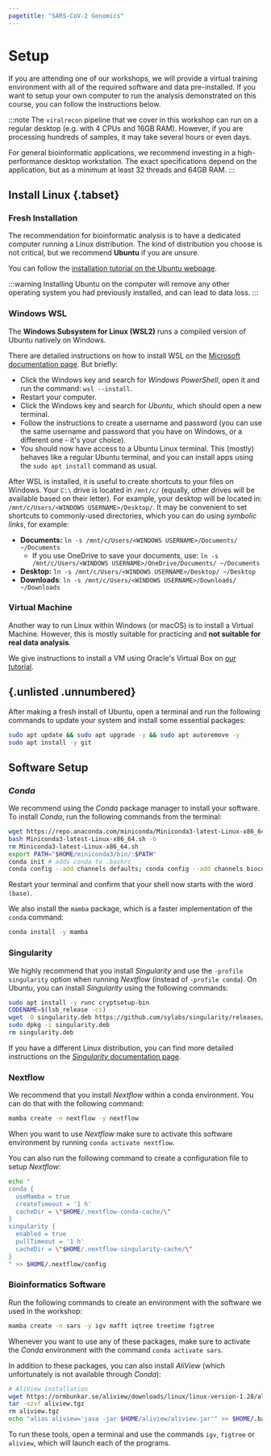 ```yaml
---
pagetitle: "SARS-CoV-2 Genomics"
---
```


# Setup 

If you are attending one of our workshops, we will provide a virtual training environment with all of the required software and data pre-installed. 
If you want to setup your own computer to run the analysis demonstrated on this course, you can follow the instructions below. 

:::note
The `viralrecon` pipeline that we cover in this workshop can run on a regular desktop (e.g. with 4 CPUs and 16GB RAM). 
However, if you are processing hundreds of samples, it may take several hours or even days. 

For general bioinformatic applications, we recommend investing in a high-performance desktop workstation. 
The exact specifications depend on the application, but as a minimum at least 32 threads and 64GB RAM.
:::


## Install Linux {.tabset}

### Fresh Installation

The recommendation for bioinformatic analysis is to have a dedicated computer running a Linux distribution. 
The kind of distribution you choose is not critical, but we recommend **Ubuntu** if you are unsure. 

You can follow the [installation tutorial on the Ubuntu webpage](https://ubuntu.com/tutorials/install-ubuntu-desktop#1-overview). 

:::warning
Installing Ubuntu on the computer will remove any other operating system you had previously installed, and can lead to data loss. 
:::

### Windows WSL

The **Windows Subsystem for Linux (WSL2)** runs a compiled version of Ubuntu natively on Windows. 

There are detailed instructions on how to install WSL on the [Microsoft documentation page](https://learn.microsoft.com/en-us/windows/wsl/install). 
But briefly:

- Click the Windows key and search for  _Windows PowerShell_, open it and run the command: `wsl --install`.
- Restart your computer. 
- Click the Windows key and search for _Ubuntu_, which should open a new terminal. 
- Follow the instructions to create a username and password (you can use the same username and password that you have on Windows, or a different one - it's your choice). 
- You should now have access to a Ubuntu Linux terminal. 
  This (mostly) behaves like a regular Ubuntu terminal, and you can install apps using the `sudo apt install` command as usual. 

After WSL is installed, it is useful to create shortcuts to your files on Windows. 
Your `C:\` drive is located in `/mnt/c/` (equally, other drives will be available based on their letter). 
For example, your desktop will be located in: `/mnt/c/Users/<WINDOWS USERNAME>/Desktop/`. 
It may be convenient to set shortcuts to commonly-used directories, which you can do using _symbolic links_, for example: 

- **Documents:** `ln -s /mnt/c/Users/<WINDOWS USERNAME>/Documents/ ~/Documents`
  - If you use OneDrive to save your documents, use: `ln -s /mnt/c/Users/<WINDOWS USERNAME>/OneDrive/Documents/ ~/Documents`
- **Desktop:** `ln -s /mnt/c/Users/<WINDOWS USERNAME>/Desktop/ ~/Desktop`
- **Downloads**: `ln -s /mnt/c/Users/<WINDOWS USERNAME>/Downloads/ ~/Downloads`


### Virtual Machine

Another way to run Linux within Windows (or macOS) is to install a Virtual Machine.
However, this is mostly suitable for practicing and **not suitable for real data analysis**.

We give instructions to install a VM using Oracle's Virtual Box on [our tutorial](101-setup_installation_instructions.html).

## {.unlisted .unnumbered}


After making a fresh install of Ubuntu, open a terminal and run the following commands to update your system and install some essential packages: 

```bash
sudo apt update && sudo apt upgrade -y && sudo apt autoremove -y
sudo apt install -y git
```

## Software Setup

### _Conda_

We recommend using the _Conda_ package manager to install your software. 
To install _Conda_, run the following commands from the terminal:

```bash
wget https://repo.anaconda.com/miniconda/Miniconda3-latest-Linux-x86_64.sh
bash Miniconda3-latest-Linux-x86_64.sh -b
rm Miniconda3-latest-Linux-x86_64.sh
export PATH="$HOME/miniconda3/bin/:$PATH"
conda init # adds conda to .bashrc
conda config --add channels defaults; conda config --add channels bioconda; conda config --add channels conda-forge
```

Restart your terminal and confirm that your shell now starts with the word `(base)`.

We also install the `mamba` package, which is a faster implementation of the `conda` command: 

```bash
conda install -y mamba
```


### Singularity

We highly recommend that you install _Singularity_ and use the `-profile singularity` option when running _Nextflow_ (instead of `-profile conda`). 
On Ubuntu, you can install _Singularity_ using the following commands: 

```bash
sudo apt install -y runc cryptsetup-bin
CODENAME=$(lsb_release -cs)
wget -O singularity.deb https://github.com/sylabs/singularity/releases/download/v3.10.2/singularity-ce_3.10.2-${CODENAME}_amd64.deb
sudo dpkg -i singularity.deb
rm singularity.deb
```

If you have a different Linux distribution, you can find more detailed instructions on the [_Singularity_ documentation page](https://docs.sylabs.io/guides/3.0/user-guide/installation.html#install-on-linux). 


### Nextflow

We recommend that you install _Nextflow_ within a conda environment. 
You can do that with the following command:

```bash
mamba create -n nextflow -y nextflow
```

When you want to use _Nextflow_ make sure to activate this software environment by running `conda activate nextflow`. 

You can also run the following command to create a configuration file to setup _Nextflow_:

```bash
echo "
conda {
  useMamba = true
  createTimeout = '1 h'
  cacheDir = \"$HOME/.nextflow-conda-cache/\"
}
singularity {
  enabled = true
  pullTimeout = '1 h'
  cacheDir = \"$HOME/.nextflow-singularity-cache/\"
}
" >> $HOME/.nextflow/config
```

### Bioinformatics Software

Run the following commands to create an environment with the software we used in the workshop: 

```bash
mamba create -n sars -y igv mafft iqtree treetime figtree
```

Whenever you want to use any of these packages, make sure to activate the _Conda_ environment with the command `conda activate sars`.

In addition to these packages, you can also install _AliView_ (which unfortunately is not available through _Conda_):

```bash
# AliView installation
wget https://ormbunkar.se/aliview/downloads/linux/linux-version-1.28/aliview.tgz
tar -xzvf aliview.tgz
rm aliview.tgz
echo "alias aliview='java -jar $HOME/aliview/aliview.jar'" >> $HOME/.bashrc
```
 
To run these tools, open a terminal and use the commands `igv`, `figtree` or `aliview`, which will launch each of the programs. 
